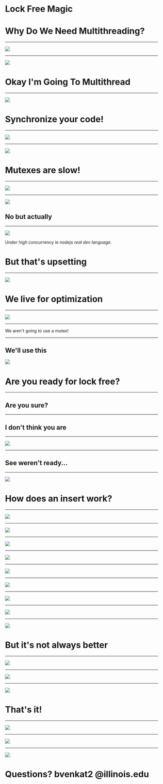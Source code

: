 # Lock Free Magic

# Why Do We Need Multithreading?

---

![](/presentation/break.gif)

---

![](/presentation/cpulol.jpg)

# Okay I'm Going To Multithread

---

![](/presentation/something.jpg)


# Synchronize your code!

---

![](/presentation/mutex.png)

---

![](/presentation/cantblocked.jpg)

# Mutexes are slow!

---

![](/presentation/trump1.png)

---

![](/presentation/putin.png)

## No but actually

---

![](/presentation/why_not_mutex.png)

Under high concurrency ie _nodejs real dev language_.

# But that's upsetting

---

![](/presentation/theta.jpg)

# We live for optimization

---

![](/presentation/lock_free.png)

---

We aren't going to use a mutex!

---

## We'll use this

![](/presentation/cas.png)

# Are you ready for lock free?

---

## Are you sure?

---

## I don't think you are

---

![](/presentation/pseudo.png)

---

## See weren't ready...

---

![](/presentation/pseudo.png)


# How does an insert work?

---

![](/presentation/list1.png)

---

![](/presentation/list2.png)

---

![](/presentation/pseudo.png)

---

![](/presentation/list3.png)

---

![](/presentation/pseudo.png)

---

![](/presentation/list4.png)

---

![](/presentation/pseudo.png)

---

![](/presentation/list5.png)

---

![](/presentation/list6.png)

# But it's not always better

---

![](/presentation/dequeue32.png)

---

![](/presentation/knifejuggle3.jpg)

---

![](/presentation/knifejuggle4.jpg)

# That's it!

---

![](/presentation/smiling.jpg)

---

![](/presentation/cloud.jpg)

---

![](/presentation/data.jpg)



# Questions? bvenkat2 @illinois.edu